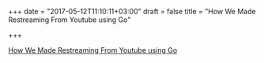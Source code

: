 +++
date = "2017-05-12T11:10:11+03:00"
draft = false
title = "How We Made Restreaming From Youtube using Go"

+++

<p><a href="https://blog.maddevs.io/how-we-made-restreaming-from-youtube-using-go-dbe6eb1f1e0a">How We Made Restreaming From Youtube using Go</a></p>